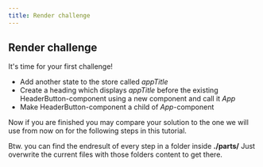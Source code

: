 ```yaml
---
title: Render challenge
---
```


## Render challenge

It's time for your first challenge!

- Add another state to the store called *appTitle*
- Create a heading which displays *appTitle* before the existing HeaderButton-component using a new component and call it *App*
- Make HeaderButton-component a child of *App*-component


Now if you are finished you may compare your solution to the one we will use from now on for the following steps in this tutorial.

Btw. you can find the endresult of every step in a folder inside **./parts/** Just overwrite the current files with those folders content to get there.

